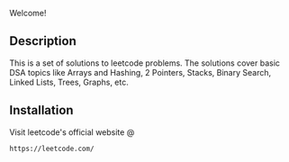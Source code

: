 
Welcome!

## Description
This is a set of solutions to leetcode problems. The solutions cover basic DSA topics like
Arrays and Hashing,
2 Pointers,
Stacks,
Binary Search,
Linked Lists,
Trees,
Graphs,
etc.

## Installation
Visit leetcode's official website @ 
```bash
https://leetcode.com/
```

